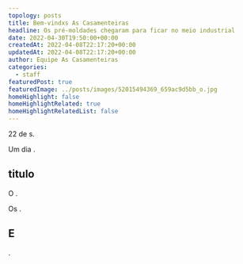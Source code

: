 ```yaml
---
topology: posts
title: Bem-vindxs As Casamenteiras
headline: Os pré-moldades chegaram para ficar no meio industrial
date: 2022-04-30T19:50:00+00:00
createdAt: 2022-04-08T22:17:20+00:00
updatedAt: 2022-04-08T22:17:20+00:00
author: Equipe As Casamenteiras
categories:
  - staff
featuredPost: true
featuredImage: ../posts/images/52015494369_659ac9d5bb_o.jpg
homeHighlight: false
homeHighlightRelated: true
homeHighlightRelatedList: false
---
```


22 de s.

Um dia .

## titulo

O .

Os .

## E

.
